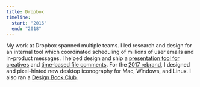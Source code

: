 ```yaml
---
title: Dropbox
timeline:
  start: "2016"
  end: "2018"
---
```


My work at Dropbox spanned multiple teams. I led research and design for an internal tool which coordinated scheduling of millions of user emails and in-product messages. I helped design and ship a [presentation tool for creatives](https://blog.dropbox.com/topics/product/new-plan-dropbox-professional) and [time-based file comments](https://blog.dropbox.com/topics/product-tips/time-based-commenting-audio-video). For the [2017 rebrand](https://blog.dropbox.com/topics/company/-dropbox-unveils-colorful-new-look-and-global-brand-campaign-foc), I designed and pixel-hinted new desktop iconography for Mac, Windows, and Linux. I also ran a [Design Book Club](https://dribbble.com/shots/3288748-Dropbox-Design-Book-Club).
